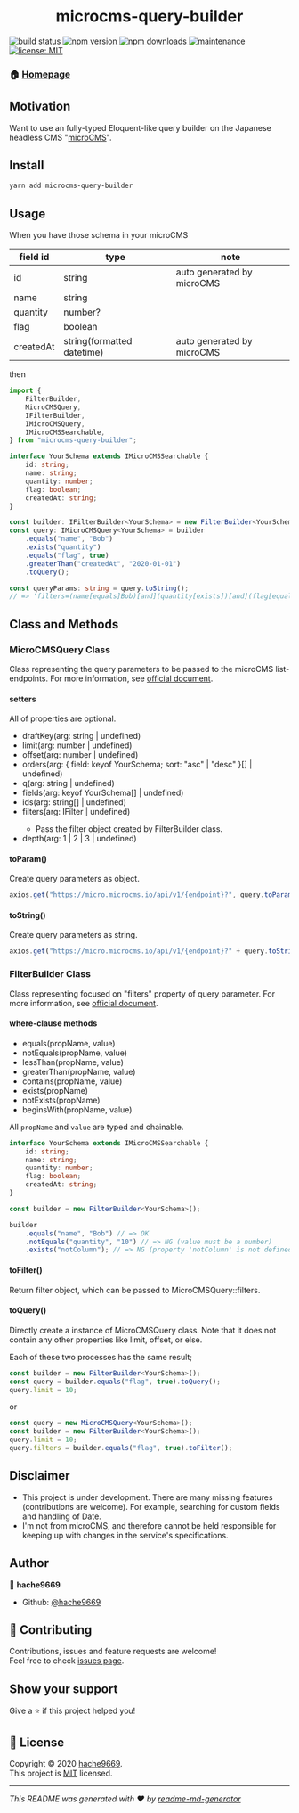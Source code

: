 <h1 align="center">microcms-query-builder</h1>
<p>
  <a href="https://github.com/hache9669/microcms-query-builder/actions?query=workflow%3A%22Node.js+CI%22" target="_blank">
    <img alt="build status" src="https://github.com/hache9669/microcms-query-builder/workflows/build/badge.svg" />
  </a>
  <a href="https://www.npmjs.com/package/microcms-query-builder" target="_blank">
    <img alt="npm version" src="http://img.shields.io/npm/v/microcms-query-builder" />
  </a>
  <a href="https://www.npmjs.com/package/microcms-query-builder" target="_blank">
    <img alt="npm downloads" src="https://img.shields.io/npm/dt/microcms-query-builder" />
  </a>
  <a href="https://github.com/hache9669/microcms-query-builder/graphs/commit-activity" target="_blank">
    <img alt="maintenance" src="https://img.shields.io/badge/Maintained%3F-yes-green.svg" />
  </a>
  <a href="https://github.com/hache9669/microcms-query-builder/blob/master/LICENSE.txt" target="_blank">
    <img alt="license: MIT" src="https://img.shields.io/github/license/hache9669/microcms-query-builder" />
  </a>
</p>

### 🏠 [Homepage](https://github.com/hache9669/microcms-query-builder#readme)

## Motivation

Want to use an fully-typed Eloquent-like query builder on the Japanese headless CMS "[microCMS](https://microcms.io/)".

## Install

```sh
yarn add microcms-query-builder
```

## Usage

When you have those schema in your microCMS

| field id  | type                       | note                       |
| --------- | -------------------------- | -------------------------- |
| id        | string                     | auto generated by microCMS |
| name      | string                     |                            |
| quantity  | number?                    |                            |
| flag      | boolean                    |                            |
| createdAt | string(formatted datetime) | auto generated by microCMS |

then

```ts
import {
    FilterBuilder,
    MicroCMSQuery,
    IFilterBuilder,
    IMicroCMSQuery,
    IMicroCMSSearchable,
} from "microcms-query-builder";

interface YourSchema extends IMicroCMSSearchable {
    id: string;
    name: string;
    quantity: number;
    flag: boolean;
    createdAt: string;
}

const builder: IFilterBuilder<YourSchema> = new FilterBuilder<YourSchema>();
const query: IMicroCMSQuery<YourSchema> = builder
    .equals("name", "Bob")
    .exists("quantity")
    .equals("flag", true)
    .greaterThan("createdAt", "2020-01-01")
    .toQuery();

const queryParams: string = query.toString();
// => 'filters=(name[equals]Bob)[and](quantity[exists])[and](flag[equals]true)[and](createdAt[greaterThan]2020-01-01)'
```

## Class and Methods

### MicroCMSQuery<YourSchema extends IMicroCMSSearchable> Class

Class representing the query parameters to be passed to the microCMS list-endpoints.
For more information, see [official document](https://microcms.io/docs/content-api/get-list-contents#h9ce528688c).

#### setters

All of properties are optional.

-   draftKey(arg: string | undefined)
-   limit(arg: number | undefined)
-   offset(arg: number | undefined)
-   orders(arg: { field: keyof YourSchema; sort: "asc" | "desc" }[] | undefined)
-   q(arg: string | undefined)
-   fields(arg: keyof YourSchema[] | undefined)
-   ids(arg: string[] | undefined)
-   filters(arg: IFilter<Schema> | undefined)
    -   Pass the filter object created by FilterBuilder class.
-   depth(arg: 1 | 2 | 3 | undefined)

#### toParam()

Create query parameters as object.

```ts
axios.get("https://micro.microcms.io/api/v1/{endpoint}?", query.toParam());
```

#### toString()

Create query parameters as string.

```ts
axios.get("https://micro.microcms.io/api/v1/{endpoint}?" + query.toString());
```

### FilterBuilder<YourSchema extends IMicroCMSSearchable> Class

Class representing focused on "filters" property of query parameter.
For more information, see [official document](https://microcms.io/docs/content-api/get-list-contents#hdebbdc8e86).

#### where-clause methods

-   equals(propName, value)
-   notEquals(propName, value)
-   lessThan(propName, value)
-   greaterThan(propName, value)
-   contains(propName, value)
-   exists(propName)
-   notExists(propName)
-   beginsWith(propName, value)

All `propName` and `value` are typed and chainable.

```ts
interface YourSchema extends IMicroCMSSearchable {
    id: string;
    name: string;
    quantity: number;
    flag: boolean;
    createdAt: string;
}

const builder = new FilterBuilder<YourSchema>();

builder
    .equals("name", "Bob") // => OK
    .notEquals("quantity", "10") // => NG (value must be a number)
    .exists("notColumn"); // => NG (property 'notColumn' is not defined in YourSchema)
```

#### toFilter()

Return filter object, which can be passed to MicroCMSQuery::filters.

#### toQuery()

Directly create a instance of MicroCMSQuery class. Note that it does not contain any other properties like limit, offset, or else.

Each of these two processes has the same result;

```ts
const builder = new FilterBuilder<YourSchema>();
const query = builder.equals("flag", true).toQuery();
query.limit = 10;
```

or

```ts
const query = new MicroCMSQuery<YourSchema>();
const builder = new FilterBuilder<YourSchema>();
query.limit = 10;
query.filters = builder.equals("flag", true).toFilter();
```

## Disclaimer

-   This project is under development. There are many missing features (contributions are welcome). For example, searching for custom fields and handling of Date.
-   I'm not from microCMS, and therefore cannot be held responsible for keeping up with changes in the service's specifications.

## Author

👤 **hache9669**

-   Github: [@hache9669](https://github.com/hache9669)

## 🤝 Contributing

Contributions, issues and feature requests are welcome!<br />Feel free to check [issues page](https://github.com/hache9669/microcms-query-builder/issues).

## Show your support

Give a ⭐️ if this project helped you!

## 📝 License

Copyright © 2020 [hache9669](https://github.com/hache9669).<br />
This project is [MIT](https://github.com/hache9669/microcms-query-builder/blob/master/LICENSE.txt) licensed.

---

_This README was generated with ❤️ by [readme-md-generator](https://github.com/kefranabg/readme-md-generator)_
